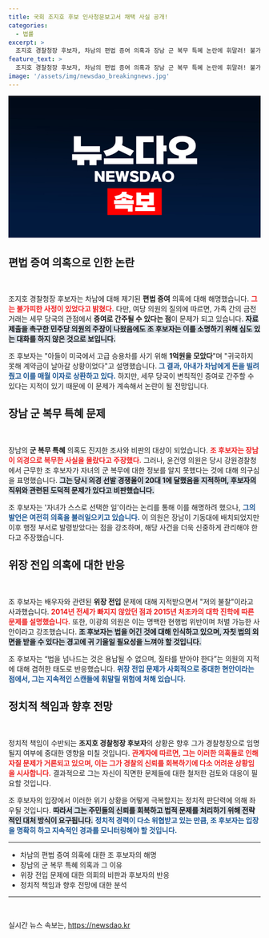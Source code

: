 ```yaml
---
title: 국회 조지호 후보 인사청문보고서 채택 사실 공개!
categories:
  - 법률
excerpt: >
  조지호 경찰청장 후보자, 차남의 편법 증여 의혹과 장남 군 복무 특혜 논란에 휘말려! 불가피한 사정이라는 해명과 함께 위장전입에 대한 사과도 이어졌는데... 국회 청문회 전말을 확인해보세요!
feature_text: >
  조지호 경찰청장 후보자, 차남의 편법 증여 의혹과 장남 군 복무 특혜 논란에 휘말려! 불가피한 사정이라는 해명과 함께 위장전입에 대한 사과도 이어졌는데... 국회 청문회 전말을 확인해보세요!
image: '/assets/img/newsdao_breakingnews.jpg'
---
```


<p><img src="/assets/img/newsdao_breakingnews.jpg" alt="cryptoinkorea 속보" /></p>

<h2 data-ke-size="size26">편법 증여 의혹으로 인한 논란</h2>  

<p data-ke-size="size16">&nbsp;</p>  

<p>조지호 경찰청장 후보자는 차남에 대해 제기된 <b>편법 증여</b> 의혹에 대해 해명했습니다. <b><span style="color: #ee2323;">그는 불가피한 사정이 있었다고 밝혔다.</span></b> 다만, 여당 의원의 질의에 따르면, 가족 간의 금전 거래는 세무 당국의 관점에서 <b>증여로 간주될 수 있다는 점</b>이 문제가 되고 있습니다. <b><span style="background-color: #21538527;">자료 제출을 촉구한 민주당 의원의 주장이 나왔음에도 조 후보자는 이를 소명하기 위해 심도 있는 대화를 하지 않은 것으로 보입니다.</span></b></p>

<p>조 후보자는 "아들이 미국에서 고급 승용차를 사기 위해 <b>1억원을 모았다</b>"며 "귀국하지 못해 계약금이 날아갈 상황이었다"고 설명했습니다.<b><span style="color: #1a5490;"> 그 결과, 아내가 차남에게 돈을 빌려줬고 이를 매월 이자로 상환하고 있다.</span></b> 하지만, 세무 당국이 변칙적인 증여로 간주할 수 있다는 지적이 있기 때문에 이 문제가 계속해서 논란이 될 전망입니다. </p>

<h2 data-ke-size="size26">장남 군 복무 특혜 문제</h2>  

<p data-ke-size="size16">&nbsp;</p>  

<p>장남의 <b>군 복무 특혜</b> 의혹도 진지한 조사와 비판의 대상이 되었습니다. <b><span style="color: #ee2323;">조 후보자는 장남이 의경으로 복무한 사실을 몰랐다고 주장했다.</span></b> 그러나, 윤건영 의원은 당시 강원경찰청에서 근무한 조 후보자가 자녀의 군 복무에 대한 정보를 알지 못했다는 것에 대해 의구심을 표명했습니다. <b><span style="background-color: #21538527;">그는 당시 의경 선발 경쟁율이 20대 1에 달했음을 지적하며, 후보자의 직위와 관련된 도덕적 문제가 있다고 비판했습니다.</span></b></p>

<p>조 후보자는 '자녀가 스스로 선택한 일'이라는 논리를 통해 이를 해명하려 했으나, <b><span style="color: #1a5490;">그의 발언은 여전히 의혹을 불러일으키고 있습니다.</span></b> 이 의원은 장남이 기동대에 배치되었지만 이후 행정 부서로 발령받았다는 점을 강조하며, 해당 사건을 더욱 신중하게 관리해야 한다고 주장했습니다.</p>

<h2 data-ke-size="size26">위장 전입 의혹에 대한 반응</h2>  

<p data-ke-size="size16">&nbsp;</p>  

<p>조 후보자는 배우자와 관련된 <b>위장 전입</b> 문제에 대해 지적받으면서 "저의 불찰"이라고 사과했습니다. <b><span style="color: #ee2323;">2014년 전세가 빠지지 않았던 점과 2015년 처조카의 대학 진학에 따른 문제를 설명했습니다.</span></b> 또한, 이광희 의원은 이는 명백한 현행법 위반이며 처벌 가능한 사안이라고 강조했습니다. <b><span style="background-color: #21538527;">조 후보자는 법을 어긴 것에 대해 인식하고 있으며, 자칫 법의 외면을 받을 수 있다는 경고에 귀 기울일 필요성을 느껴야 할 것입니다.</span></b></p>

<p>조 후보자는 “법을 넘나드는 것은 용납될 수 없으며, 질타를 받아야 한다”는 의원의 지적에 대해 겸허한 태도로 반응했습니다. <b><span style="color: #1a5490;">위장 전입 문제가 사회적으로 중대한 현안이라는 점에서, 그는 지속적인 스캔들에 휘말릴 위험에 처해 있습니다.</span></b></p>

<h2 data-ke-size="size26">정치적 책임과 향후 전망</h2>  

<p data-ke-size="size16">&nbsp;</p>  

<p>정치적 책임이 수반되는 <b>조지호 경찰청장 후보자</b>의 상황은 향후 그가 경찰청장으로 임명될지 여부에 중대한 영향을 미칠 것입니다. <b><span style="color: #ee2323;">관계자에 따르면, 그는 이러한 의혹들로 인해 자질 문제가 거론되고 있으며, 이는 그가 경찰의 신뢰를 회복하기에 다소 어려운 상황임을 시사합니다.</span></b> 결과적으로 그는 자신이 직면한 문제들에 대한 철저한 검토와 대응이 필요할 것입니다.</p>

<p>조 후보자의 입장에서 이러한 위기 상황을 어떻게 극복할지는 정치적 판단력에 의해 좌우될 것입니다. <b><span style="background-color: #21538527;">따라서 그는 주민들의 신뢰를 회복하고 법적 문제를 처리하기 위해 전략적인 대처 방식이 요구됩니다.</span></b> <b><span style="color: #1a5490;">정치적 경력이 다소 위협받고 있는 만큼, 조 후보자는 입장을 명확히 하고 지속적인 경과를 모니터링해야 할 것입니다.</span></b></p>

<hr>  

<ul>  
<li>차남의 편법 증여 의혹에 대한 조 후보자의 해명</li>  
<li>장남의 군 복무 특혜 의혹과 그 이유</li>  
<li>위장 전입 문제에 대한 의회의 비판과 후보자의 반응</li>  
<li>정치적 책임과 향후 전망에 대한 분석</li>  
</ul>  

<hr>  

<p data-ke-size="size16">&nbsp;</p>  
실시간 뉴스 속보는, <a href="https://newsdao.kr" rel="dofollow">https://newsdao.kr</a>


